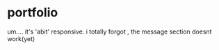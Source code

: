 # portfolio
um.... 
it's 'abit' responsive.
i totally forgot , the message section doesnt work(yet)
